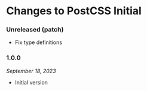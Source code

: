 # Changes to PostCSS Initial

### Unreleased (patch)

- Fix type definitions

### 1.0.0

_September 18, 2023_

- Initial version
